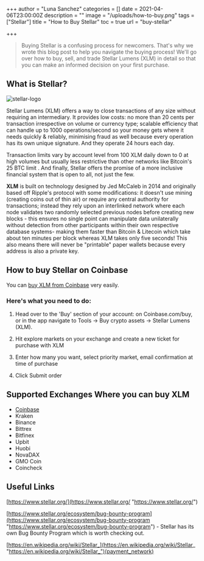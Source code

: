 +++
author = "Luna Sanchez"
categories = []
date = 2021-04-06T23:00:00Z
description = ""
image = "/uploads/how-to-buy.png"
tags = ["Stellar"]
title = "How to Buy Stellar"
toc = true
url = "buy-stellar"

+++

> Buying Stellar is a confusing process for newcomers. That's why we wrote this blog post to help you navigate the buying process! We'll go over how to buy, sell, and trade Stellar Lumens (XLM) in detail so that you can make an informed decision on your first purchase.

## What is Stellar?

![stellar-logo](https://upload.wikimedia.org/wikipedia/commons/thumb/5/56/Stellar_Symbol.png/220px-Stellar_Symbol.png)

Stellar Lumens (XLM) offers a way to close transactions of any size without requiring an intermediary. It provides low costs: no more than 20 cents per transaction irrespective on volume or currency type; scalable efficiency that can handle up to 1000 operations/second so your money gets where it needs quickly & reliably, minimising fraud as well because every operation has its own unique signature. And they operate 24 hours each day. 

Transaction limits vary by account level from 100 XLM daily down to 0 at high volumes but usually less restrictive than other networks like Bitcoin's 25 BTC limit . And finally, Stellar offers the promise of a more inclusive financial system that is open to all, not just the few.

**XLM** is built on technology designed by Jed McCaleb in 2014 and originally based off Ripple's protocol with some modifications: it doesn't use mining (creating coins out of thin air) or require any central authority for transactions; instead they rely upon an interlinked network where each node validates two randomly selected previous nodes before creating new blocks - this ensures no single point can manipulate data unilaterally without detection from other participants within their own respective database systems- making them faster than Bitcoin & Litecoin which take about ten minutes per block whereas XLM takes only five seconds! This also means there will never be "printable" paper wallets because every address is also a private key.

## How to buy Stellar on Coinbase

You can [buy XLM from Coinbase](coinbase.com/join/haines_c) very easily.

### Here's what you need to do:

1) Head over to the 'Buy' section of your account: on Coinbase.com/buy, or in the app navigate to Tools -> Buy crypto assets -> Stellar Lumens (XLM).

2) Hit explore markets on your exchange and create a new ticket for purchase with XLM

3) Enter how many you want, select priority market, email confirmation at time of purchase

4) Click Submit order

## Supported Exchanges Where you can buy XLM

* [Coinbase](coinbase.com/join/haines_c)
* Kraken
* Binance
* Bittrex
* Bitfinex
* Upbit
* Huobi
* NovaDAX
* GMO Coin
* Coincheck

## Useful Links

[https://www.stellar.org/](https://www.stellar.org/ "https://www.stellar.org/")

[https://www.stellar.org/ecosystem/bug-bounty-program](https://www.stellar.org/ecosystem/bug-bounty-program "https://www.stellar.org/ecosystem/bug-bounty-program") - Stellar has its own Bug Bounty Program which is worth checking out.

[https://en.wikipedia.org/wiki/Stellar_](https://en.wikipedia.org/wiki/Stellar_ "https://en.wikipedia.org/wiki/Stellar_")(payment_network)